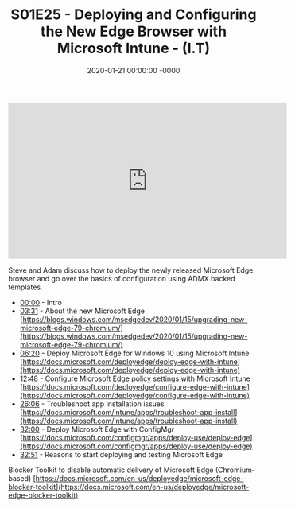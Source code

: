 ﻿---
layout: post
title: "S01E25 - Deploying and Configuring the New Edge Browser with Microsoft Intune - (I.T)"
date: 2020-01-21 00:00:00 -0000
categories:
---

<iframe loading="lazy" width="560" height="315" src="https://www.youtube.com/embed/fhvkg8EA8x8" title="YouTube video player" frameborder="0" allow="accelerometer; autoplay; clipboard-write; encrypted-media; gyroscope; picture-in-picture" allowfullscreen></iframe>

Steve and Adam discuss how to deploy the newly released Microsoft Edge browser and go over the basics of configuration using ADMX backed templates.

* [00:00](https://www.youtube.com/watch?v=fhvkg8EA8x8&t=0s) - Intro
* [03:31](https://www.youtube.com/watch?v=fhvkg8EA8x8&t=211s) - About the new Microsoft Edge
[https://blogs.windows.com/msedgedev/2020/01/15/upgrading-new-microsoft-edge-79-chromium/](https://blogs.windows.com/msedgedev/2020/01/15/upgrading-new-microsoft-edge-79-chromium/)
* [06:20](https://www.youtube.com/watch?v=fhvkg8EA8x8&t=380s) - Deploy Microsoft Edge for Windows 10 using Microsoft Intune
[https://docs.microsoft.com/deployedge/deploy-edge-with-intune](https://docs.microsoft.com/deployedge/deploy-edge-with-intune)
* [12:48](https://www.youtube.com/watch?v=fhvkg8EA8x8&t=768s) - Configure Microsoft Edge policy settings with Microsoft Intune
[https://docs.microsoft.com/deployedge/configure-edge-with-intune](https://docs.microsoft.com/deployedge/configure-edge-with-intune)
* [26:06](https://www.youtube.com/watch?v=fhvkg8EA8x8&t=1566s) - Troubleshoot app installation issues
[https://docs.microsoft.com/intune/apps/troubleshoot-app-install](https://docs.microsoft.com/intune/apps/troubleshoot-app-install)
* [32:00](https://www.youtube.com/watch?v=fhvkg8EA8x8&t=1920s) - Deploy Microsoft Edge with ConfigMgr
[https://docs.microsoft.com/configmgr/apps/deploy-use/deploy-edge](https://docs.microsoft.com/configmgr/apps/deploy-use/deploy-edge)
* [32:51](https://www.youtube.com/watch?v=fhvkg8EA8x8&t=1971s) - Reasons to start deploying and testing Microsoft Edge

Blocker Toolkit to disable automatic delivery of Microsoft Edge (Chromium-based)
[https://docs.microsoft.com/en-us/deployedge/microsoft-edge-blocker-toolkit](https://docs.microsoft.com/en-us/deployedge/microsoft-edge-blocker-toolkit)

